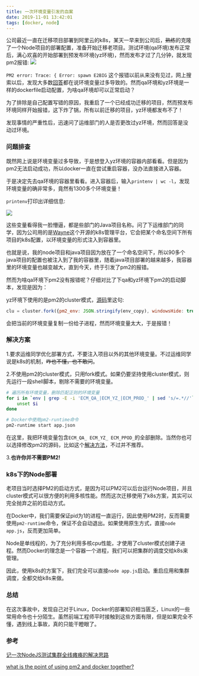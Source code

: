 ```yaml
---
title: 一次环境变量引发的血案
date: 2019-11-01 13:42:01
tags: [docker, node]
---
```

公司最近一直在迁移项目部署到阿里云的k8s，某天一早来到公司后，~~熟练~~的克隆了一个Node项目的部署配置，准备开始迁移老项目。测试环境(qa环境)发布正常后，满心欢喜的开始部署到预发布环境(yz环境)，然而发布才过了几分钟，就发现pm2报错:
![](http://pic.deepred5.com/pm1.png)

<!-- more -->

`PM2 error: Trace: { Error: spawn E2BIG` 这个报错以前从来没有见过，网上搜索以后，发现大多数[回答](https://github.com/Unitech/pm2/issues/3271)都在说环境变量过多导致的。然而qa环境和yz环境是一样的dockerfile启动配置，为啥qa环境却可以正常启动？

为了排除是自己配置写错的原因，我重启了一个已经成功迁移的项目，然而预发布环境同样开始报错，这下炸了锅，所有以前迁移的项目，yz环境都发布不了！

发现事情的严重性后，迅速问了运维部门的人是否更改过yz环境，然而回答是没动过环境。

### 问题排查
既然网上说是环境变量过多导致，于是想登入yz环境的容器内部看看。但是因为pm2无法启动成功，所以docker一直在尝试重启容器，没办法直接进入容器。

于是决定先去qa环境的容器里看看。进入容器后，输入`printenv | wc -l`，发现环境变量的确非常多，竟然有1300多个环境变量！

`printenv`打印出详细信息:

![](http://pic.deepred5.com/pm2.png)

这些变量看得我一脸懵逼，都是些部门的Java项目名称。问了下运维部门的同学，因为公司用的是[Wayne](https://github.com/Qihoo360/wayne)这个开源的k8s管理平台，它会把某个命名空间下所有项目的k8s配置，以环境变量的形式注入到容器里。

也就是说，我的node项目和java项目因为放在了一个命名空间下，所以90多个java项目的配置也被注入到了我的容器里，随着java项目部署的越来越多，我容器里的环境变量也越变越大，直到今天，终于引发了pm2的报错。

然而为啥qa环境下pm2没有报错呢？仔细对比了下qa和yz环境下pm2的启动脚本，发现是因为：

yz环境下使用的是pm2的cluster模式，[源码](https://github.com/Unitech/pm2/blob/master/lib/God/ClusterMode.js#L48)里这句:
```javascript
clu = cluster.fork({pm2_env: JSON.stringify(env_copy), windowsHide: true});
```
会把当前的环境变量复制一份给子进程，然而环境变量太大，于是报错！

### 解决方案
1.要求运维同学优化部署方式，不要注入项目以外的其他环境变量。不过运维同学说是k8s的机制，~~咋也不懂，也不敢问~~。

2.不使用pm2的cluster模式，只用fork模式。如果仍要坚持使用cluster模式，则先运行一段shell脚本，剔除不需要的环境变量。
```bash
# 遍历所有环境变量，删除匹配正则的环境变量
for i in `env | grep -E -i 'ECM_QA_|ECM_YZ_|ECM_PROD_' | sed 's/=.*//'` ; do
    unset $i
done

# Docker中使用pm2-runtime命令
pm2-runtime start app.json
```
在这里，我把环境变量包含`ECM_QA_ ECM_YZ_ ECM_PPOD_`的全部删除。当然你也可以选择修改pm2的源码，比如这个[解决方法](https://github.com/Unitech/pm2/issues/3271#issuecomment-512224470)，不过并不推荐。

3.**也许你并不需要PM2!**

### k8s下的Node部署
老项目当时选择PM2的启动方式，是因为可以PM2可以后台运行Node项目，并且cluster模式可以很方便的利用多核性能。然而这次迁移使用了k8s方案，其实可以完全抛弃之前的启动方式。

在Docker中，我们需要保证pid为1的进程一直运行，因此使用PM2时，反而需要使用`pm2-runtime`命令，保证不会自动退出。如果使用原生方式，直接`node app.js`，反而更加简单。

Node是单线程的，为了充分利用多核cpu性能，才使用了cluster模式创建子进程。然而Docker的理念是一个容器一个进程，我们可以把集群的调度交给k8s来管理。

因此，使用k8s的方案下，我们完全可以直接`node app.js`启动。重启应用和集群调度，全都交给k8s来做。

### 总结
在这次事故中，发现自己对于Linux，Docker的部署知识相当匮乏，Linux的一些常用命令也十分陌生。虽然前端工程师平时接触到这些方面有限，但是如果完全不懂，遇到线上事故，真的只能干瞪眼了。

### 参考
[记一次NodeJS测试集群全线瘫痪的解决思路](https://zhuanlan.zhihu.com/p/74056339)

[what is the point of using pm2 and docker together?](https://stackoverflow.com/questions/51191378/what-is-the-point-of-using-pm2-and-docker-together)